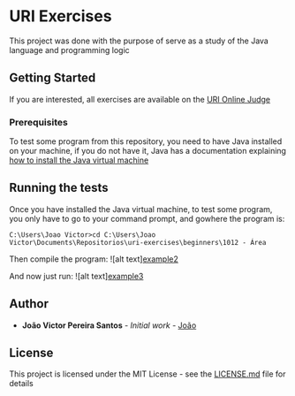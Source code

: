 # URI Exercises

This project was done with the purpose of serve as a study of the Java language and programming logic

## Getting Started

If you are interested, all exercises are available on the [URI Online Judge](https://www.urionlinejudge.com.br/judge/en/login)

### Prerequisites

To test some program from this repository, you need to have Java installed on your machine, if you do not have it, Java has a documentation explaining [how to install the Java virtual machine](https://www.java.com/pt_BR/download/help/windows_manual_download.xml)

## Running the tests

Once you have installed the Java virtual machine, to test some program, you only have to go to your command prompt, and gowhere the program is:
```
C:\Users\Joao Victor>cd C:\Users\Joao Victor\Documents\Repositorios\uri-exercises\beginners\1012 - Área
```


Then compile the program:
![alt text][example2](https://github.com/joaovictorpsantos/uri-exercises/blob/master/img/example2.png "Example 2")

And now just run:
![alt text][example3](https://github.com/joaovictorpsantos/uri-exercises/blob/master/img/example3.png "Example 3")

## Author

* **João Victor Pereira Santos** - *Initial work* - [João](https://github.com/joaovictorpsantos)

## License

This project is licensed under the MIT License - see the [LICENSE.md](LICENSE.md) file for details
